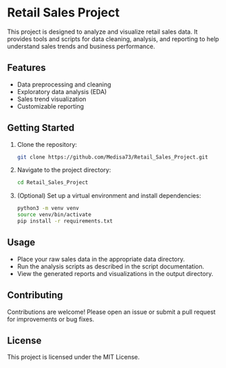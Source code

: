 # Retail Sales Project

This project is designed to analyze and visualize retail sales data. It provides tools and scripts for data cleaning, analysis, and reporting to help understand sales trends and business performance.

## Features
- Data preprocessing and cleaning
- Exploratory data analysis (EDA)
- Sales trend visualization
- Customizable reporting

## Getting Started
1. Clone the repository:
   ```bash
   git clone https://github.com/Medisa73/Retail_Sales_Project.git
   ```
2. Navigate to the project directory:
   ```bash
   cd Retail_Sales_Project
   ```
3. (Optional) Set up a virtual environment and install dependencies:
   ```bash
   python3 -m venv venv
   source venv/bin/activate
   pip install -r requirements.txt
   ```

## Usage
- Place your raw sales data in the appropriate data directory.
- Run the analysis scripts as described in the script documentation.
- View the generated reports and visualizations in the output directory.

## Contributing
Contributions are welcome! Please open an issue or submit a pull request for improvements or bug fixes.

## License
This project is licensed under the MIT License.
